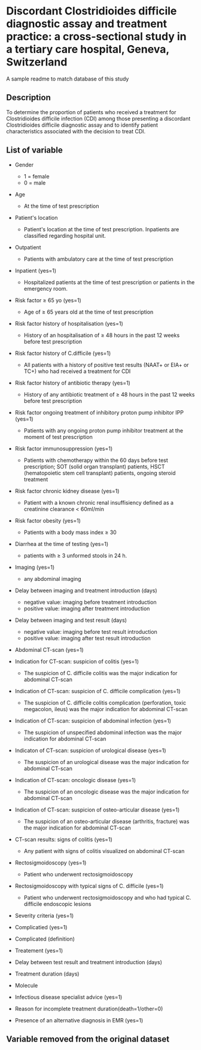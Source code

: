 #  Discordant Clostridioides difficile diagnostic assay and treatment practice: a cross-sectional study in a tertiary care hospital, Geneva, Switzerland 
A sample readme to match database of this study

## Description
To determine the proportion of patients who received a treatment for Clostridioides difficile infection (CDI) among those presenting a discordant Clostridioides difficile diagnostic assay and to identify patient characteristics associated with the decision to treat CDI. 

## List of variable 
- Gender
  - 1 = female
  - 0 = male 
  
- Age
  - At the time of test prescription
  
- Patient's location 
  - Patient's location at the time of test prescription. Inpatients are classified regarding hospital unit. 
  
- Outpatient
  - Patients with ambulatory care at the time of test prescription
  
- Inpatient (yes=1)
  - Hospitalized patients at the time of test prescription or patients in the emergency room. 
  
- Risk factor ≥ 65 yo (yes=1)
  - Age of ≥ 65 years old at the time of test prescription
  
- Risk factor history of hospitalisation (yes=1)
  - History of an hospitalisation of ≥ 48 hours in the past 12 weeks before test prescription 
  
- Risk factor history of C.difficile (yes=1)
  - All patients with a history of positive test results (NAAT+ or EIA+ or TC+) who had received a treatment for CDI 

- Risk factor history of antibiotic therapy (yes=1) 
  - History of any antibiotic treatment of ≥ 48 hours in the past 12 weeks before test prescription 
  
- Risk factor ongoing treatment of inhibitory proton pump inhibitor IPP (yes=1)
  - Patients with any ongoing proton pump inhibitor treatment at the moment of test prescription 

- Risk factor immunosuppression (yes=1)
  - Patients with chemotherapy within the 60 days before test prescription; SOT (solid organ transplant) patients, HSCT (hematopoietic stem cell transplant) patients, ongoing steroid treatment 
  
- Risk factor chronic kidney disease (yes=1)
  - Patient with a known chronic renal insuffisiency defined as a creatinine clearance < 60ml/min 
  
- Risk factor obesity (yes=1)
  - Patients with a body mass index ≥ 30 
  
- Diarrhea at the time of testing (yes=1)
  - patients with ≥ 3 unformed stools in 24 h. 

- Imaging (yes=1)
  - any abdominal imaging
  
- Delay between imaging and treatment introduction (days)
  - negative value: imaging before treatment introduction
  - positive value: imaging after treatment introduction 
  
- Delay between imaging and test result (days)
  - negative value: imaging before test result introduction
  - positive value: imaging after test result introduction
  
- Abdominal CT-scan (yes=1)

- Indication for CT-scan: suspicion of colitis (yes=1)
  - The suspicion of C. difficile colitis was the major indication for abdominal CT-scan
  
- Indication of CT-scan: suspicion of C. difficile complication (yes=1)
  - The suspicion of C. difficile colitis complication (perforation, toxic megacolon, ileus) was the major indication for abdominal CT-scan
  
- Indication of CT-scan: suspicion of abdominal infection (yes=1)
  - The suspicion of unspecified abdominal infection was the major indication for abdominal CT-scan
  
- Indicaton of CT-scan: suspicion of urological disease (yes=1)
  - The suspicion of an urological disease was the major indication for abdominal CT-scan
  
- Indication of CT-scan: oncologic disease (yes=1)
  - The suspicion of an oncologic disease was the major indication for abdominal CT-scan
  
- Indication of CT-scan: suspicion of osteo-articular disease (yes=1)
  - The suspicion of an osteo-articular disease (arthritis, fracture) was the major indication for abdominal CT-scan
  
- CT-scan results: signs of colitis (yes=1)
  - Any patient with signs of colitis visualized on abdominal CT-scan
  
- Rectosigmoidoscopy (yes=1)
  - Patient who underwent rectosigmoidoscopy 
  
- Rectosigmoidoscopy with typical signs of C. difficile (yes=1)
  - Patient who underwent rectosigmoidoscopy and who had typical C. difficile endoscopic lesions
  
- Severity criteria (yes=1)
- Complicatied (yes=1)
- Complicated (definition)
- Treatement (yes=1) 
- Delay between test result and treatment introduction (days)
- Treatment duration (days)
- Molecule
- Infectious disease specialist advice (yes=1)
- Reason for incomplete treatment duration(death=1/other=0)
- Presence of an alternative diagnosis in EMR (yes=1) 


## Variable removed from the original dataset 
